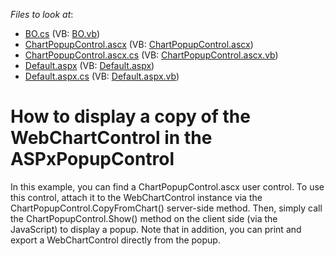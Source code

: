 <!-- default file list -->
*Files to look at*:

* [BO.cs](./CS/WebSite/App_Code/BO.cs) (VB: [BO.vb](./VB/WebSite/App_Code/BO.vb))
* [ChartPopupControl.ascx](./CS/WebSite/ChartPopupControl.ascx) (VB: [ChartPopupControl.ascx](./VB/WebSite/ChartPopupControl.ascx))
* [ChartPopupControl.ascx.cs](./CS/WebSite/ChartPopupControl.ascx.cs) (VB: [ChartPopupControl.ascx.vb](./VB/WebSite/ChartPopupControl.ascx.vb))
* [Default.aspx](./CS/WebSite/Default.aspx) (VB: [Default.aspx](./VB/WebSite/Default.aspx))
* [Default.aspx.cs](./CS/WebSite/Default.aspx.cs) (VB: [Default.aspx.vb](./VB/WebSite/Default.aspx.vb))
<!-- default file list end -->
# How to display a copy of the WebChartControl in the ASPxPopupControl


<p>In this example, you can find a ChartPopupControl.ascx user control. To use this control, attach it to the WebChartControl instance via the ChartPopupControl.CopyFromChart() server-side method. Then, simply call the ChartPopupControl.Show() method on the client side (via the JavaScript) to display a popup. Note that in addition, you can print and export a WebChartControl directly from the popup.</p>

<br/>


